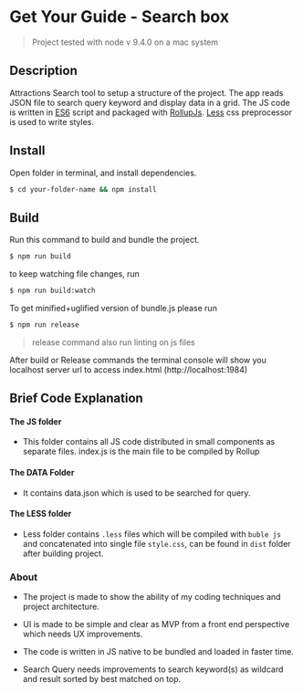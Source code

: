 # Get Your Guide - Search box

> Project tested with node v 9.4.0 on a mac system

## Description
Attractions Search tool to setup a structure of the project. The app reads JSON file to search query keyword and display data in a grid.  The JS code is written in [ES6](https://babeljs.io/docs/learn-es2015/) script and packaged with [RollupJs](https://rollupjs.org/guide/en). [Less](http://lesscss.org/) css preprocessor is used to write styles.


## Install

Open folder in terminal, and  install dependencies.

```bash
$ cd your-folder-name && npm install
```


## Build

Run this command to build and bundle the project.

```bash
$ npm run build
```

to keep watching file changes, run

```bash
$ npm run build:watch
```

To get minified+uglified version of bundle.js please run

```bash
$ npm run release
```
> release command also run linting on js files

After build or Release commands the terminal console will show you localhost server url to access index.html (http://localhost:1984)


## Brief Code Explanation

#### The JS folder

- This folder contains all JS code distributed in small components as separate files. index.js is the main file to be compiled by Rollup


#### The DATA Folder

- It contains data.json which is used to be searched for query.


#### The LESS folder

- Less folder contains `.less` files which will be compiled with `buble js` and concatenated into single file `style.css`, can be found in `dist` folder after building project.


### About

- The project is made to show the ability of my coding techniques and project architecture.

- UI is made to be simple and clear as MVP from a front end perspective which needs UX improvements.

- The code is written in JS native to be bundled and loaded in faster time.

- Search Query needs improvements to search keyword(s) as wildcard and result sorted by best matched on top.
